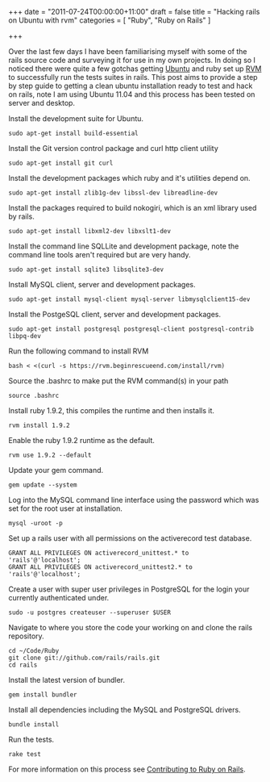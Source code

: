 +++
date = "2011-07-24T00:00:00+11:00"
draft = false
title = "Hacking rails on Ubuntu with rvm"
categories = [ "Ruby", "Ruby on Rails" ]

+++

Over the last few days I have been familiarising myself with some of the rails source code and surveying it for use in my own projects. In doing so I noticed there were quite a few gotchas getting [Ubuntu](http://www.ubuntu.com/) and ruby set up [RVM](http://rvm.beginrescueend.com/) to successfully run the tests suites in rails. This post aims to provide a step by step guide to getting a clean ubuntu installation ready to test and hack on rails, note I am using Ubuntu 11.04 and this process has been tested on server and desktop.


Install the development suite for Ubuntu.

```
sudo apt-get install build-essential
```

Install the Git version control package and curl http client utility

```
sudo apt-get install git curl
```

Install the development packages which ruby and it's utilities depend on.

```
sudo apt-get install zlib1g-dev libssl-dev libreadline-dev
```

Install the packages required to build nokogiri, which is an xml library used by rails.

```
sudo apt-get install libxml2-dev libxslt1-dev
```

Install the command line SQLLite and development package, note the command line tools aren't required but are very handy.

```
sudo apt-get install sqlite3 libsqlite3-dev
```

Install MySQL client, server and development packages.

```
sudo apt-get install mysql-client mysql-server libmysqlclient15-dev
```

Install the PostgeSQL client, server and development packages.

```
sudo apt-get install postgresql postgresql-client postgresql-contrib libpq-dev
```

Run the following command to install RVM

```
bash < <(curl -s https://rvm.beginrescueend.com/install/rvm)
```

Source the .bashrc to make put the RVM command(s) in your path

```
source .bashrc
```

Install ruby 1.9.2, this compiles the runtime and then installs it.

```
rvm install 1.9.2
```

Enable the ruby 1.9.2 runtime as the default.

```
rvm use 1.9.2 --default
```

Update your gem command.

```
gem update --system
```

Log into the MySQL command line interface using the password which was set for the root user at installation.

```
mysql -uroot -p
```

Set up a rails user with all permissions on the activerecord test database.

```
GRANT ALL PRIVILEGES ON activerecord_unittest.* to 'rails'@'localhost';
GRANT ALL PRIVILEGES ON activerecord_unittest2.* to 'rails'@'localhost';
```

Create a user with super user privileges in PostgreSQL for the login your currently authenticated under.

```
sudo -u postgres createuser --superuser $USER
```

Navigate to where you store the code your working on and clone the rails repository.

```
cd ~/Code/Ruby
git clone git://github.com/rails/rails.git
cd rails
```

Install the latest version of bundler.

```
gem install bundler
```

Install all dependencies including the MySQL and PostgreSQL drivers.

```
bundle install
```

Run the tests.

```
rake test
```


For more information on this process see [Contributing to Ruby on Rails](http://guides.rubyonrails.org/contributing_to_ruby_on_rails.html).
